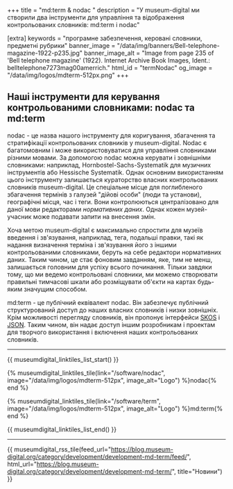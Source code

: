 +++
title = "md:term & nodac "
description = "У museum-digital ми створили два інструменти для управління та відображення контрольованих словників: md:term і nodac"

[extra]
keywords = "програмне забезпечення, керовані словники, предметні рубрики"
banner_image = "/data/img/banners/Bell-telephone-magazine-1922-p235.jpg"
banner_image_alt = "Image from page 235 of 'Bell telephone magazine' (1922). Internet Archive Book Images, Ident.: belltelephone7273mag00amerrich."
html_id = "termNodac"
og_image = "/data/img/logos/mdterm-512px.png"
+++

## Наші інструменти для керування контрольованими словниками: nodac та md:term

nodac - це назва нашого інструменту для коригування, збагачення та стратифікації контрольованих словників у museum-digital. Nodac є багатомовним і може використовуватися для управління словниками різними мовами. За допомогою nodac можна керувати і зовнішніми словниками: наприклад, Hornbostel-Sachs-Systematik для музичних інструментів або Hessische Systematik. Однак основним використанням цього інструменту залишається кураторство власних контрольованих словників museum-digital. Це спеціальне місце для поглибленого збагачення термінів з галузей "дійові особи" (люди та установи), географічні місця, час і теги. Вони контролюються централізовано для даної мови редакторами _нормативних даних_. Однак кожен музей-учасник може подавати запити на внесення змін.

Хоча метою museum-digital є максимально спростити для музеїв введення і зв'язування, наприклад, тега, подальші правки, такі як надання визначення терміна і зв'язування його з іншими контрольованими словниками, беруть на себе редактори нормативних даних. Таким чином, це стає фоновим завданням, яке, тим не менш, залишається головним для успіху всього починання. Тільки завдяки тому, що ми ведемо контрольовані словники, ми можемо створювати правильні тимчасові шкали або розміщувати об'єкти на картах будь-яким значущим способом.

md:term - це публічний еквівалент nodac. Він забезпечує публічний структурований доступ до наших власних словників і низки зовнішніх. Крім можливості перегляду словників, він пропонує інтерфейси [SKOS](https://uk.wikipedia.org/wiki/SKOS) і [JSON](https://uk.wikipedia.org/wiki/JSON). Таким чином, він надає доступ іншим розробникам і проектам для творчого використання і включення наших контрольованих словників.

----

{{ museumdigital_linktiles_list_start() }}

{% museumdigital_linktiles_tile(link="/software/nodac",
    image="/data/img/logos/mdterm-512px",
    image_alt="Logo") %}nodac{% end %}

{% museumdigital_linktiles_tile(link="/software/term",
    image="/data/img/logos/mdterm-512px",
    image_alt="Logo") %}md:term{% end %}

{{ museumdigital_linktiles_list_end() }}

----

{{ museumdigital_rss_tile(feed_url="https://blog.museum-digital.org/category/development/development-md-term/feed/",
    html_url="https://blog.museum-digital.org/category/development/development-md-term/",
    title="Новини") }}
